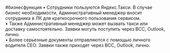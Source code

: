 #бизнесфункция 
• Сотрудники пользуются Яндекс.Такси. В случае бизнес необходимости, Административный менеджер вносит сотрудника в ЛК для краткосрочного пользования сервисом.  
• Также Административный менеджер может вызвать такси или доставку самостоятельно. Заявки могуть поступить через ВСС, Outlook, лично.  
• Более серьезные документы отправляются с помощью личного водителя СЕО. Заявки также приходят через ВСС, Outlook, лично.